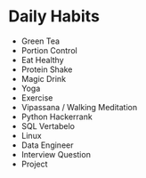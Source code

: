 # Daily Habits

- Green Tea
- Portion Control
- Eat Healthy
- Protein Shake
- Magic Drink
- Yoga
- Exercise
- Vipassana / Walking Meditation
- Python Hackerrank
- SQL Vertabelo
- Linux
- Data Engineer
- Interview Question
- Project
